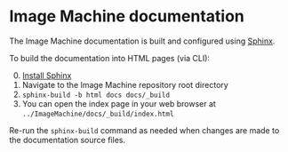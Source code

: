 # Image Machine documentation

The Image Machine documentation is built and configured using 
[Sphinx](https://www.sphinx-doc.org/).


To build the documentation into HTML pages (via CLI):

0. [Install Sphinx](https://www.sphinx-doc.org/en/master/usage/installation.html)
1. Navigate to the Image Machine repository root directory
2. `sphinx-build -b html docs docs/_build`
3. You can open the index page in your web browser at 
   `../ImageMachine/docs/_build/index.html`

Re-run the `sphinx-build` command as needed when changes are made to the documentation
source files.
